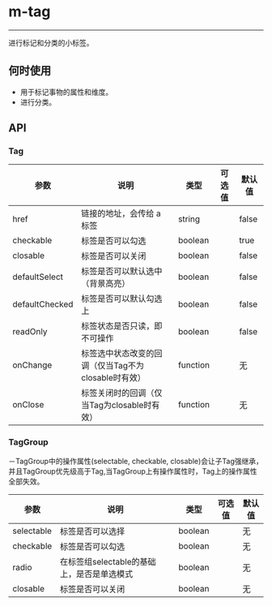 # m-tag

---

进行标记和分类的小标签。

## 何时使用

- 用于标记事物的属性和维度。
- 进行分类。

## API
### Tag
| 参数           | 说明                           | 类型       |  可选值 | 默认值 |
|----------------|--------------------------------|------------|---------|--------|
| href           | 链接的地址，会传给 a 标签      | string     |         | false  |
| checkable       | 标签是否可以勾选              | boolean    |         | true  |
| closable       | 标签是否可以关闭               | boolean    |         | false  |
| defaultSelect       | 标签是否可以默认选中 （背景高亮）        | boolean    |         | false  |
| defaultChecked       | 标签是否可以默认勾选上         | boolean    |         | false  |
| readOnly      | 标签状态是否只读，即不可操作 | boolean | | false |
| onChange        | 标签选中状态改变的回调（仅当Tag不为closable时有效）      | function   |         | 无     |
| onClose        | 标签关闭时的回调（仅当Tag为closable时有效）      | function   |         | 无     |

### TagGroup
－TagGroup中的操作属性(selectable, checkable, closable)会让子Tag强继承，并且TagGroup优先级高于Tag,当TagGroup上有操作属性时，Tag上的操作属性全部失效。

| 参数           | 说明                           | 类型       |  可选值 | 默认值 |
|----------------|--------------------------------|------------|---------|--------|
| selectable           | 标签是否可以选择         | boolean     |         |  无 |
| checkable       | 标签是否可以勾选             | boolean    |         | 无  |
| radio           | 在标签组selectable的基础上，是否是单选模式  | boolean     |         |  无 |
| closable       | 标签是否可以关闭               | boolean    |         | 无  |
